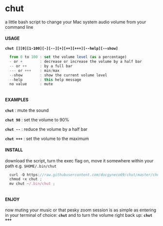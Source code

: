 # chut
a little bash script to change your Mac system audio volume from your command line

#### USAGE 
**`chut [][0][1-100][-][--][+][++][+++][--help][--show]`**
```javascript
  from 0 to 100 : set the volume level (as a percentage)
  - or +        : decrease or increase the volume by a half bar
  -- or ++      : by a full bar
  --- or +++    : min/max
  --show        : show the current volume level
  --help        : this help message
  no value      : mute 
  
```

#### EXAMPLES
**`chut`**          : mute the sound 

**`chut 90`**       : set the volume to 90% 

**`chut --`**       : reduce the volume by a half bar 

**`chut +++`**      : set the volume to the maximum 

#### INSTALL
download the script, turn the exec flag on, move it somewhere within your path e.g. `$HOME/.bin/chut` 
```javascript
  curl -O https://raw.githubusercontent.com/docgyneco69/chut/master/chut ;
  chmod +x chut ;
  mv chut ~/.bin/chut ;
  
```

#### ENJOY
now muting your music or that pesky zoom session is as simple as entering in your terminal of choice: **`chut`** and to turn the volume right back up: **`chut +++`**
